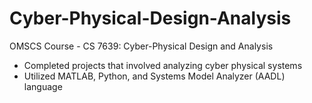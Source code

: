 # Cyber-Physical-Design-Analysis
OMSCS Course - CS 7639: Cyber-Physical Design and Analysis
- Completed projects that involved analyzing cyber physical systems
- Utilized MATLAB, Python, and Systems Model Analyzer (AADL) language
